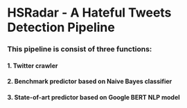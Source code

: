 # HSRadar - A Hateful Tweets Detection Pipeline
### This pipeline is consist of three functions:
#### 1. Twitter crawler
#### 2. Benchmark predictor based on Naive Bayes classifier
#### 3. State-of-art predictor based on Google BERT NLP model
